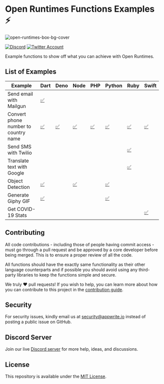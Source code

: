# Open Runtimes Functions Examples ⚡️

![open-runtimes-box-bg-cover](https://user-images.githubusercontent.com/1297371/151676246-0e18f694-dfd7-4bab-b64b-f590fec76ef1.png)

[![Discord](https://img.shields.io/discord/937092945713172480?label=discord&style=flat-square)](https://discord.gg/fP6W2qEzfQ)
[![Twitter Account](https://img.shields.io/twitter/follow/appwrite?color=00acee&label=twitter&style=flat-square)](https://twitter.com/appwrite)

Example functions to show off what you can achieve with Open Runtimes.

## List of Examples

| Example                     | Dart                        | Deno | Node | PHP | Python | Ruby | Swift |
|-----------------------------|-----------------------------|------|------|-----|--------|------|-------|
| Send email with Mailgun | [✅](/dart/send_email_with_mailgun) |      |      |     |        |      |      |
| Convert phone number to country name | [✅](/dart/convert-phone-number-to-country-name) | [✅](/deno/convert-phone-number-to-country-name) | [✅](/node/convert-phone-number-to-country-name) | [✅](/php/convert-phone-number-to-country-name) | [✅](/python/convert-phone-number-to-country-name) | [✅](/ruby/convert-phone-number-to-country-name) | [✅](/swift/convert-phone-number-to-country-name) |
| Send SMS with Twilio |      |      |      |     |        | [✅](/ruby/send-sms-with-twilio) |      |
| Translate text with Google |       |      |      |     |        | [✅](/ruby/translate-text-with-google) |      |
| Object Detection |[ ✅](/dart/object_detection) |      | [✅](/node/object_detection) |     |   [✅](/python/object-detection)     |      |      |
| Generate Giphy GIF | [✅](/dart/generate_giphy_gif) |      |      |     |  [✅](/python/generate-giphy-gif)  |      |      |
| Get COVID-19 Stats |      |      |      |     |        |      | [✅](/swift/get-covid-stats) |

## Contributing

All code contributions - including those of people having commit access - must go through a pull request and be approved by a core developer before being merged. This is to ensure a proper review of all the code.

All functions should have the exactly same functionality as their other language counterparts and if possible you should avoid using any third-party libraries to keep the functions simple and secure.

We truly ❤️ pull requests! If you wish to help, you can learn more about how you can contribute to this project in the [contribution guide](CONTRIBUTING.md).


## Security

For security issues, kindly email us at [security@appwrite.io](mailto:security@appwrite.io) instead of posting a public issue on GitHub.

## Discord Server

Join our live [Discord server](https://discord.gg/fP6W2qEzfQ) for more help, ideas, and discussions.

## License

This repository is available under the [MIT License](./LICENSE).
